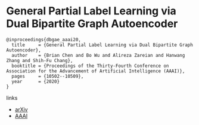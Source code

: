 # General Partial Label Learning via Dual Bipartite Graph Autoencoder

```
@inproceedings{dbgae_aaai20,
  title     = {General Partial Label Learning via Dual Bipartite Graph Autoencoder},
  author    = {Brian Chen and Bo Wu and Alireza Zareian and Hanwang Zhang and Shih-Fu Chang},
  booktitle = {Proceedings of the Thirty-Fourth Conference on Association for the Advancement of Artificial Intelligence (AAAI)},
  pages	    = {10502--10509},
  year      = {2020}
}
```

links
- [arXiv](https://arxiv.org/abs/2001.01290)
- [AAAI](https://aaai.org/ojs/index.php/AAAI/article/view/6621)